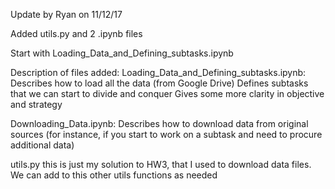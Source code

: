 Update by Ryan on 11/12/17

Added utils.py and 2 .ipynb files

Start with Loading_Data_and_Defining_subtasks.ipynb

Description of files added:
Loading_Data_and_Defining_subtasks.ipynb:
Describes how to load all the data (from Google Drive)
Defines subtasks that we can start to divide and conquer
Gives some more clarity in objective and strategy

Downloading_Data.ipynb:
Describes how to download data from original sources
(for instance, if you start to work on a subtask and need to procure
additional data)

utils.py
this is just my solution to HW3, that I used to download data files.
We can add to this other utils functions as needed
